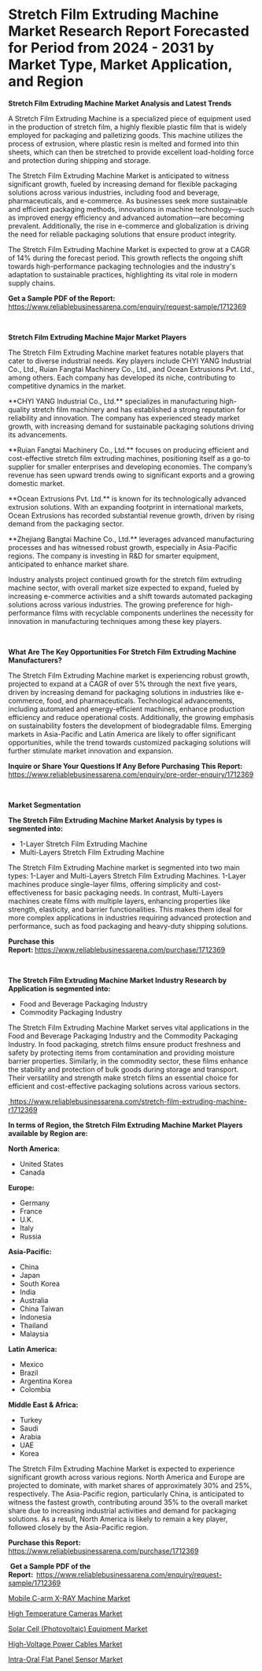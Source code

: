 <p><h1>Stretch Film Extruding Machine Market Research Report Forecasted for Period from 2024 -  2031 by Market Type, Market Application, and Region</h1></p><p><strong>Stretch Film Extruding Machine Market Analysis and Latest Trends</strong></p>
<p><p>A Stretch Film Extruding Machine is a specialized piece of equipment used in the production of stretch film, a highly flexible plastic film that is widely employed for packaging and palletizing goods. This machine utilizes the process of extrusion, where plastic resin is melted and formed into thin sheets, which can then be stretched to provide excellent load-holding force and protection during shipping and storage.</p><p>The Stretch Film Extruding Machine Market is anticipated to witness significant growth, fueled by increasing demand for flexible packaging solutions across various industries, including food and beverage, pharmaceuticals, and e-commerce. As businesses seek more sustainable and efficient packaging methods, innovations in machine technology—such as improved energy efficiency and advanced automation—are becoming prevalent. Additionally, the rise in e-commerce and globalization is driving the need for reliable packaging solutions that ensure product integrity.</p><p>The Stretch Film Extruding Machine Market is expected to grow at a CAGR of 14% during the forecast period. This growth reflects the ongoing shift towards high-performance packaging technologies and the industry's adaptation to sustainable practices, highlighting its vital role in modern supply chains.</p></p>
<p><strong>Get a Sample PDF of the Report:&nbsp;</strong> <a href="https://www.reliablebusinessarena.com/enquiry/request-sample/1712369?utm_campaign=1596&utm_medium=2&utm_source=Github&utm_content=ia&utm_term=22102024&utm_id=stretch-film-extruding-machine">https://www.reliablebusinessarena.com/enquiry/request-sample/1712369</a></p>
<p>&nbsp;</p>
<p><strong>Stretch Film Extruding Machine Major Market Players</strong></p>
<p><p>The Stretch Film Extruding Machine market features notable players that cater to diverse industrial needs. Key players include CHYI YANG Industrial Co., Ltd., Ruian Fangtai Machinery Co., Ltd., and Ocean Extrusions Pvt. Ltd., among others. Each company has developed its niche, contributing to competitive dynamics in the market.</p><p>**CHYI YANG Industrial Co., Ltd.** specializes in manufacturing high-quality stretch film machinery and has established a strong reputation for reliability and innovation. The company has experienced steady market growth, with increasing demand for sustainable packaging solutions driving its advancements.</p><p>**Ruian Fangtai Machinery Co., Ltd.** focuses on producing efficient and cost-effective stretch film extruding machines, positioning itself as a go-to supplier for smaller enterprises and developing economies. The company’s revenue has seen upward trends owing to significant exports and a growing domestic market.</p><p>**Ocean Extrusions Pvt. Ltd.** is known for its technologically advanced extrusion solutions. With an expanding footprint in international markets, Ocean Extrusions has recorded substantial revenue growth, driven by rising demand from the packaging sector.</p><p>**Zhejiang Bangtai Machine Co., Ltd.** leverages advanced manufacturing processes and has witnessed robust growth, especially in Asia-Pacific regions. The company is investing in R&D for smarter equipment, anticipated to enhance market share.</p><p>Industry analysts project continued growth for the stretch film extruding machine sector, with overall market size expected to expand, fueled by increasing e-commerce activities and a shift towards automated packaging solutions across various industries. The growing preference for high-performance films with recyclable components underlines the necessity for innovation in manufacturing techniques among these key players.</p></p>
<p>&nbsp;</p>
<p><strong>What Are The Key Opportunities For Stretch Film Extruding Machine Manufacturers?</strong></p>
<p><p>The Stretch Film Extruding Machine market is experiencing robust growth, projected to expand at a CAGR of over 5% through the next five years, driven by increasing demand for packaging solutions in industries like e-commerce, food, and pharmaceuticals. Technological advancements, including automated and energy-efficient machines, enhance production efficiency and reduce operational costs. Additionally, the growing emphasis on sustainability fosters the development of biodegradable films. Emerging markets in Asia-Pacific and Latin America are likely to offer significant opportunities, while the trend towards customized packaging solutions will further stimulate market innovation and expansion.</p></p>
<p><strong>Inquire or Share Your Questions If Any Before Purchasing This Report:</strong> <a href="https://www.reliablebusinessarena.com/enquiry/pre-order-enquiry/1712369?utm_campaign=1596&utm_medium=2&utm_source=Github&utm_content=ia&utm_term=22102024&utm_id=stretch-film-extruding-machine">https://www.reliablebusinessarena.com/enquiry/pre-order-enquiry/1712369</a></p>
<p>&nbsp;</p>
<p><strong>Market Segmentation</strong></p>
<p><strong>The Stretch Film Extruding Machine Market Analysis by types is segmented into:</strong></p>
<p><ul><li>1-Layer Stretch Film Extruding Machine</li><li>Multi-Layers Stretch Film Extruding Machine</li></ul></p>
<p><p>The Stretch Film Extruding Machine market is segmented into two main types: 1-Layer and Multi-Layers Stretch Film Extruding Machines. 1-Layer machines produce single-layer films, offering simplicity and cost-effectiveness for basic packaging needs. In contrast, Multi-Layers machines create films with multiple layers, enhancing properties like strength, elasticity, and barrier functionalities. This makes them ideal for more complex applications in industries requiring advanced protection and performance, such as food packaging and heavy-duty shipping solutions.</p></p>
<p><strong>Purchase this Report:&nbsp;</strong><a href="https://www.reliablebusinessarena.com/purchase/1712369?utm_campaign=1596&utm_medium=2&utm_source=Github&utm_content=ia&utm_term=22102024&utm_id=stretch-film-extruding-machine">https://www.reliablebusinessarena.com/purchase/1712369</a></p>
<p>&nbsp;</p>
<p><strong>The Stretch Film Extruding Machine Market Industry Research by Application is segmented into:</strong></p>
<p><ul><li>Food and Beverage Packaging Industry</li><li>Commodity Packaging Industry</li></ul></p>
<p><p>The Stretch Film Extruding Machine Market serves vital applications in the Food and Beverage Packaging Industry and the Commodity Packaging Industry. In food packaging, stretch films ensure product freshness and safety by protecting items from contamination and providing moisture barrier properties. Similarly, in the commodity sector, these films enhance the stability and protection of bulk goods during storage and transport. Their versatility and strength make stretch films an essential choice for efficient and cost-effective packaging solutions across various sectors.</p></p>
<p><a href="https://www.reliablebusinessarena.com/stretch-film-extruding-machine-r1712369?utm_campaign=1596&utm_medium=2&utm_source=Github&utm_content=ia&utm_term=22102024&utm_id=stretch-film-extruding-machine">&nbsp;https://www.reliablebusinessarena.com/stretch-film-extruding-machine-r1712369</a></p>
<p><strong>In terms of Region, the Stretch Film Extruding Machine Market Players available by Region are:</strong></p>
<p>
    <p> <strong> North America: </strong>
        <ul>
            <li>United States</li>
            <li>Canada</li>
        </ul>
        </p> 
    <p> <strong> Europe: </strong>
        <ul>
            <li>Germany</li>
            <li>France</li>
            <li>U.K.</li>
            <li>Italy</li>
            <li>Russia</li>
        </ul>
        </p> 
    <p> <strong> Asia-Pacific: </strong>
        <ul>
            <li>China</li>
            <li>Japan</li>
            <li>South Korea</li>
            <li>India</li>
            <li>Australia</li>
            <li>China Taiwan</li>
            <li>Indonesia</li>
            <li>Thailand</li>
            <li>Malaysia</li>
        </ul>
        </p> 
    <p> <strong> Latin America: </strong>
        <ul>
            <li>Mexico</li>
            <li>Brazil</li>
            <li>Argentina Korea</li>
            <li>Colombia</li>
        </ul>
        </p> 
    <p> <strong> Middle East & Africa: </strong>
        <ul>
            <li>Turkey</li>
            <li>Saudi</li>
            <li>Arabia</li>
            <li>UAE</li>
            <li>Korea</li>
        </ul>
    </p>
    </p>
<p><p>The Stretch Film Extruding Machine Market is expected to experience significant growth across various regions. North America and Europe are projected to dominate, with market shares of approximately 30% and 25%, respectively. The Asia-Pacific region, particularly China, is anticipated to witness the fastest growth, contributing around 35% to the overall market share due to increasing industrial activities and demand for packaging solutions. As a result, North America is likely to remain a key player, followed closely by the Asia-Pacific region.</p></p>
<p><strong>Purchase this Report: </strong><a href="https://www.reliablebusinessarena.com/purchase/1712369?utm_campaign=1596&utm_medium=2&utm_source=Github&utm_content=ia&utm_term=22102024&utm_id=stretch-film-extruding-machine">https://www.reliablebusinessarena.com/purchase/1712369</a></p>
<p>&nbsp;<strong>Get a Sample PDF of the Report:&nbsp;&nbsp;</strong><a href="https://www.reliablebusinessarena.com/enquiry/request-sample/1712369?utm_campaign=1596&utm_medium=2&utm_source=Github&utm_content=ia&utm_term=22102024&utm_id=stretch-film-extruding-machine">https://www.reliablebusinessarena.com/enquiry/request-sample/1712369</a></p>
<p><strong></strong></p>
<p><p><a href="https://www.linkedin.com/pulse/mobile-c-arm-x-ray-machine-market-outlook-complete-industry-xug6e?utm_campaign=1596&utm_medium=2&utm_source=Github&utm_content=ia&utm_term=22102024&utm_id=stretch-film-extruding-machine">Mobile C-arm X-RAY Machine Market</a></p><p><a href="https://github.com/KamrulHadi87/Market-Research-Report-List-1/blob/main/high-temperature-cameras-market.md?utm_campaign=1596&utm_medium=2&utm_source=Github&utm_content=ia&utm_term=22102024&utm_id=stretch-film-extruding-machine">High Temperature Cameras Market</a></p><p><a href="https://www.linkedin.com/pulse/opportunities-challenges-solar-cell-photovoltaic-equipment-market-xzene?utm_campaign=1596&utm_medium=2&utm_source=Github&utm_content=ia&utm_term=22102024&utm_id=stretch-film-extruding-machine">Solar Cell (Photovoltaic) Equipment Market</a></p><p><a href="https://www.linkedin.com/pulse/high-voltage-power-cables-market-growth-outlook-from-2024-2031-pug5e?utm_campaign=1596&utm_medium=2&utm_source=Github&utm_content=ia&utm_term=22102024&utm_id=stretch-film-extruding-machine">High-Voltage Power Cables Market</a></p><p><a href="https://www.linkedin.com/pulse/influencing-factors-intra-oral-flat-panel-sensor-market-insights-wn9ee?utm_campaign=1596&utm_medium=2&utm_source=Github&utm_content=ia&utm_term=22102024&utm_id=stretch-film-extruding-machine">Intra-Oral Flat Panel Sensor Market</a></p></p>